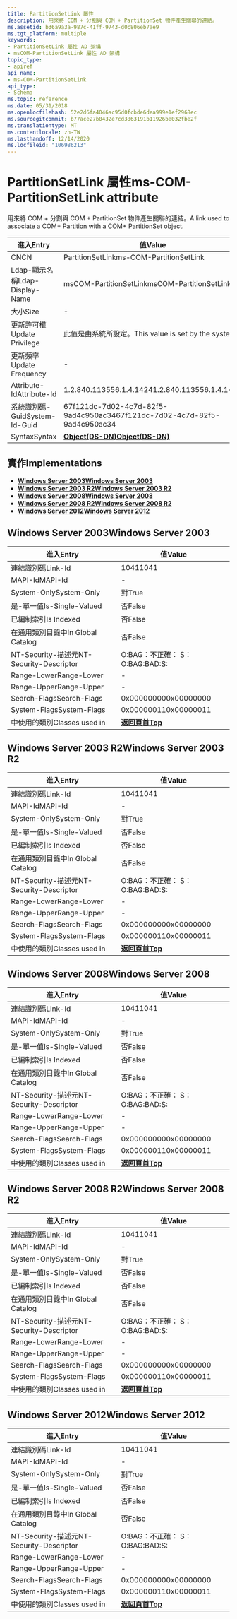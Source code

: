 ```yaml
---
title: PartitionSetLink 屬性
description: 用來將 COM + 分割與 COM + PartitionSet 物件產生關聯的連結。
ms.assetid: b36a9a3a-987c-41ff-9743-d0c806eb7ae9
ms.tgt_platform: multiple
keywords:
- PartitionSetLink 屬性 AD 架構
- msCOM-PartitionSetLink 屬性 AD 架構
topic_type:
- apiref
api_name:
- ms-COM-PartitionSetLink
api_type:
- Schema
ms.topic: reference
ms.date: 05/31/2018
ms.openlocfilehash: 52e2d6fa4046ac95d0fcbde6dea999e1ef2968ec
ms.sourcegitcommit: b77ace27b0432e7cd3863191b11926be032fbe2f
ms.translationtype: MT
ms.contentlocale: zh-TW
ms.lasthandoff: 12/14/2020
ms.locfileid: "106986213"
---
```

# <a name="ms-com-partitionsetlink-attribute"></a><span data-ttu-id="53fad-105">PartitionSetLink 屬性</span><span class="sxs-lookup"><span data-stu-id="53fad-105">ms-COM-PartitionSetLink attribute</span></span>

<span data-ttu-id="53fad-106">用來將 COM + 分割與 COM + PartitionSet 物件產生關聯的連結。</span><span class="sxs-lookup"><span data-stu-id="53fad-106">A link used to associate a COM+ Partition with a COM+ PartitionSet object.</span></span>



| <span data-ttu-id="53fad-107">進入</span><span class="sxs-lookup"><span data-stu-id="53fad-107">Entry</span></span> | <span data-ttu-id="53fad-108">值</span><span class="sxs-lookup"><span data-stu-id="53fad-108">Value</span></span> |
|-------------------|-----------------------------------------|
| <span data-ttu-id="53fad-109">CN</span><span class="sxs-lookup"><span data-stu-id="53fad-109">CN</span></span>                | <span data-ttu-id="53fad-110">PartitionSetLink</span><span class="sxs-lookup"><span data-stu-id="53fad-110">ms-COM-PartitionSetLink</span></span>                 |
| <span data-ttu-id="53fad-111">Ldap-顯示名稱</span><span class="sxs-lookup"><span data-stu-id="53fad-111">Ldap-Display-Name</span></span> | <span data-ttu-id="53fad-112">msCOM-PartitionSetLink</span><span class="sxs-lookup"><span data-stu-id="53fad-112">msCOM-PartitionSetLink</span></span>                  |
| <span data-ttu-id="53fad-113">大小</span><span class="sxs-lookup"><span data-stu-id="53fad-113">Size</span></span>              | \-                                      |
| <span data-ttu-id="53fad-114">更新許可權</span><span class="sxs-lookup"><span data-stu-id="53fad-114">Update Privilege</span></span>  | <span data-ttu-id="53fad-115">此值是由系統所設定。</span><span class="sxs-lookup"><span data-stu-id="53fad-115">This value is set by the system.</span></span>        |
| <span data-ttu-id="53fad-116">更新頻率</span><span class="sxs-lookup"><span data-stu-id="53fad-116">Update Frequency</span></span>  | \-                                      |
| <span data-ttu-id="53fad-117">Attribute-Id</span><span class="sxs-lookup"><span data-stu-id="53fad-117">Attribute-Id</span></span>      | <span data-ttu-id="53fad-118">1.2.840.113556.1.4.1424</span><span class="sxs-lookup"><span data-stu-id="53fad-118">1.2.840.113556.1.4.1424</span></span>                 |
| <span data-ttu-id="53fad-119">系統識別碼-Guid</span><span class="sxs-lookup"><span data-stu-id="53fad-119">System-Id-Guid</span></span>    | <span data-ttu-id="53fad-120">67f121dc-7d02-4c7d-82f5-9ad4c950ac34</span><span class="sxs-lookup"><span data-stu-id="53fad-120">67f121dc-7d02-4c7d-82f5-9ad4c950ac34</span></span>    |
| <span data-ttu-id="53fad-121">Syntax</span><span class="sxs-lookup"><span data-stu-id="53fad-121">Syntax</span></span>            | [<span data-ttu-id="53fad-122">**Object(DS-DN)**</span><span class="sxs-lookup"><span data-stu-id="53fad-122">**Object(DS-DN)**</span></span>](s-object-ds-dn.md) |



## <a name="implementations"></a><span data-ttu-id="53fad-123">實作</span><span class="sxs-lookup"><span data-stu-id="53fad-123">Implementations</span></span>

-   [<span data-ttu-id="53fad-124">**Windows Server 2003**</span><span class="sxs-lookup"><span data-stu-id="53fad-124">**Windows Server 2003**</span></span>](#windows-server-2003)
-   [<span data-ttu-id="53fad-125">**Windows Server 2003 R2**</span><span class="sxs-lookup"><span data-stu-id="53fad-125">**Windows Server 2003 R2**</span></span>](#windows-server-2003-r2)
-   [<span data-ttu-id="53fad-126">**Windows Server 2008**</span><span class="sxs-lookup"><span data-stu-id="53fad-126">**Windows Server 2008**</span></span>](#windows-server-2008)
-   [<span data-ttu-id="53fad-127">**Windows Server 2008 R2**</span><span class="sxs-lookup"><span data-stu-id="53fad-127">**Windows Server 2008 R2**</span></span>](#windows-server-2008-r2)
-   [<span data-ttu-id="53fad-128">**Windows Server 2012**</span><span class="sxs-lookup"><span data-stu-id="53fad-128">**Windows Server 2012**</span></span>](#windows-server-2012)

## <a name="windows-server-2003"></a><span data-ttu-id="53fad-129">Windows Server 2003</span><span class="sxs-lookup"><span data-stu-id="53fad-129">Windows Server 2003</span></span>



| <span data-ttu-id="53fad-130">進入</span><span class="sxs-lookup"><span data-stu-id="53fad-130">Entry</span></span> | <span data-ttu-id="53fad-131">值</span><span class="sxs-lookup"><span data-stu-id="53fad-131">Value</span></span> |
|------------------------|---------------------------------|
| <span data-ttu-id="53fad-132">連結識別碼</span><span class="sxs-lookup"><span data-stu-id="53fad-132">Link-Id</span></span>                | <span data-ttu-id="53fad-133">1041</span><span class="sxs-lookup"><span data-stu-id="53fad-133">1041</span></span>                            |
| <span data-ttu-id="53fad-134">MAPI-Id</span><span class="sxs-lookup"><span data-stu-id="53fad-134">MAPI-Id</span></span>                | \-                              |
| <span data-ttu-id="53fad-135">System-Only</span><span class="sxs-lookup"><span data-stu-id="53fad-135">System-Only</span></span>            | <span data-ttu-id="53fad-136">對</span><span class="sxs-lookup"><span data-stu-id="53fad-136">True</span></span>                            |
| <span data-ttu-id="53fad-137">是-單一值</span><span class="sxs-lookup"><span data-stu-id="53fad-137">Is-Single-Valued</span></span>       | <span data-ttu-id="53fad-138">否</span><span class="sxs-lookup"><span data-stu-id="53fad-138">False</span></span>                           |
| <span data-ttu-id="53fad-139">已編制索引</span><span class="sxs-lookup"><span data-stu-id="53fad-139">Is Indexed</span></span>             | <span data-ttu-id="53fad-140">否</span><span class="sxs-lookup"><span data-stu-id="53fad-140">False</span></span>                           |
| <span data-ttu-id="53fad-141">在通用類別目錄中</span><span class="sxs-lookup"><span data-stu-id="53fad-141">In Global Catalog</span></span>      | <span data-ttu-id="53fad-142">否</span><span class="sxs-lookup"><span data-stu-id="53fad-142">False</span></span>                           |
| <span data-ttu-id="53fad-143">NT-Security-描述元</span><span class="sxs-lookup"><span data-stu-id="53fad-143">NT-Security-Descriptor</span></span> | <span data-ttu-id="53fad-144">O:BAG：不正確： S：</span><span class="sxs-lookup"><span data-stu-id="53fad-144">O:BAG:BAD:S:</span></span>                    |
| <span data-ttu-id="53fad-145">Range-Lower</span><span class="sxs-lookup"><span data-stu-id="53fad-145">Range-Lower</span></span>            | \-                              |
| <span data-ttu-id="53fad-146">Range-Upper</span><span class="sxs-lookup"><span data-stu-id="53fad-146">Range-Upper</span></span>            | \-                              |
| <span data-ttu-id="53fad-147">Search-Flags</span><span class="sxs-lookup"><span data-stu-id="53fad-147">Search-Flags</span></span>           | <span data-ttu-id="53fad-148">0x00000000</span><span class="sxs-lookup"><span data-stu-id="53fad-148">0x00000000</span></span>                      |
| <span data-ttu-id="53fad-149">System-Flags</span><span class="sxs-lookup"><span data-stu-id="53fad-149">System-Flags</span></span>           | <span data-ttu-id="53fad-150">0x00000011</span><span class="sxs-lookup"><span data-stu-id="53fad-150">0x00000011</span></span>                      |
| <span data-ttu-id="53fad-151">中使用的類別</span><span class="sxs-lookup"><span data-stu-id="53fad-151">Classes used in</span></span>        | [<span data-ttu-id="53fad-152">**返回頁首**</span><span class="sxs-lookup"><span data-stu-id="53fad-152">**Top**</span></span>](c-top.md)<br/> |



## <a name="windows-server-2003-r2"></a><span data-ttu-id="53fad-153">Windows Server 2003 R2</span><span class="sxs-lookup"><span data-stu-id="53fad-153">Windows Server 2003 R2</span></span>



| <span data-ttu-id="53fad-154">進入</span><span class="sxs-lookup"><span data-stu-id="53fad-154">Entry</span></span> | <span data-ttu-id="53fad-155">值</span><span class="sxs-lookup"><span data-stu-id="53fad-155">Value</span></span> |
|------------------------|---------------------------------|
| <span data-ttu-id="53fad-156">連結識別碼</span><span class="sxs-lookup"><span data-stu-id="53fad-156">Link-Id</span></span>                | <span data-ttu-id="53fad-157">1041</span><span class="sxs-lookup"><span data-stu-id="53fad-157">1041</span></span>                            |
| <span data-ttu-id="53fad-158">MAPI-Id</span><span class="sxs-lookup"><span data-stu-id="53fad-158">MAPI-Id</span></span>                | \-                              |
| <span data-ttu-id="53fad-159">System-Only</span><span class="sxs-lookup"><span data-stu-id="53fad-159">System-Only</span></span>            | <span data-ttu-id="53fad-160">對</span><span class="sxs-lookup"><span data-stu-id="53fad-160">True</span></span>                            |
| <span data-ttu-id="53fad-161">是-單一值</span><span class="sxs-lookup"><span data-stu-id="53fad-161">Is-Single-Valued</span></span>       | <span data-ttu-id="53fad-162">否</span><span class="sxs-lookup"><span data-stu-id="53fad-162">False</span></span>                           |
| <span data-ttu-id="53fad-163">已編制索引</span><span class="sxs-lookup"><span data-stu-id="53fad-163">Is Indexed</span></span>             | <span data-ttu-id="53fad-164">否</span><span class="sxs-lookup"><span data-stu-id="53fad-164">False</span></span>                           |
| <span data-ttu-id="53fad-165">在通用類別目錄中</span><span class="sxs-lookup"><span data-stu-id="53fad-165">In Global Catalog</span></span>      | <span data-ttu-id="53fad-166">否</span><span class="sxs-lookup"><span data-stu-id="53fad-166">False</span></span>                           |
| <span data-ttu-id="53fad-167">NT-Security-描述元</span><span class="sxs-lookup"><span data-stu-id="53fad-167">NT-Security-Descriptor</span></span> | <span data-ttu-id="53fad-168">O:BAG：不正確： S：</span><span class="sxs-lookup"><span data-stu-id="53fad-168">O:BAG:BAD:S:</span></span>                    |
| <span data-ttu-id="53fad-169">Range-Lower</span><span class="sxs-lookup"><span data-stu-id="53fad-169">Range-Lower</span></span>            | \-                              |
| <span data-ttu-id="53fad-170">Range-Upper</span><span class="sxs-lookup"><span data-stu-id="53fad-170">Range-Upper</span></span>            | \-                              |
| <span data-ttu-id="53fad-171">Search-Flags</span><span class="sxs-lookup"><span data-stu-id="53fad-171">Search-Flags</span></span>           | <span data-ttu-id="53fad-172">0x00000000</span><span class="sxs-lookup"><span data-stu-id="53fad-172">0x00000000</span></span>                      |
| <span data-ttu-id="53fad-173">System-Flags</span><span class="sxs-lookup"><span data-stu-id="53fad-173">System-Flags</span></span>           | <span data-ttu-id="53fad-174">0x00000011</span><span class="sxs-lookup"><span data-stu-id="53fad-174">0x00000011</span></span>                      |
| <span data-ttu-id="53fad-175">中使用的類別</span><span class="sxs-lookup"><span data-stu-id="53fad-175">Classes used in</span></span>        | [<span data-ttu-id="53fad-176">**返回頁首**</span><span class="sxs-lookup"><span data-stu-id="53fad-176">**Top**</span></span>](c-top.md)<br/> |



## <a name="windows-server-2008"></a><span data-ttu-id="53fad-177">Windows Server 2008</span><span class="sxs-lookup"><span data-stu-id="53fad-177">Windows Server 2008</span></span>



| <span data-ttu-id="53fad-178">進入</span><span class="sxs-lookup"><span data-stu-id="53fad-178">Entry</span></span> | <span data-ttu-id="53fad-179">值</span><span class="sxs-lookup"><span data-stu-id="53fad-179">Value</span></span> |
|------------------------|---------------------------------|
| <span data-ttu-id="53fad-180">連結識別碼</span><span class="sxs-lookup"><span data-stu-id="53fad-180">Link-Id</span></span>                | <span data-ttu-id="53fad-181">1041</span><span class="sxs-lookup"><span data-stu-id="53fad-181">1041</span></span>                            |
| <span data-ttu-id="53fad-182">MAPI-Id</span><span class="sxs-lookup"><span data-stu-id="53fad-182">MAPI-Id</span></span>                | \-                              |
| <span data-ttu-id="53fad-183">System-Only</span><span class="sxs-lookup"><span data-stu-id="53fad-183">System-Only</span></span>            | <span data-ttu-id="53fad-184">對</span><span class="sxs-lookup"><span data-stu-id="53fad-184">True</span></span>                            |
| <span data-ttu-id="53fad-185">是-單一值</span><span class="sxs-lookup"><span data-stu-id="53fad-185">Is-Single-Valued</span></span>       | <span data-ttu-id="53fad-186">否</span><span class="sxs-lookup"><span data-stu-id="53fad-186">False</span></span>                           |
| <span data-ttu-id="53fad-187">已編制索引</span><span class="sxs-lookup"><span data-stu-id="53fad-187">Is Indexed</span></span>             | <span data-ttu-id="53fad-188">否</span><span class="sxs-lookup"><span data-stu-id="53fad-188">False</span></span>                           |
| <span data-ttu-id="53fad-189">在通用類別目錄中</span><span class="sxs-lookup"><span data-stu-id="53fad-189">In Global Catalog</span></span>      | <span data-ttu-id="53fad-190">否</span><span class="sxs-lookup"><span data-stu-id="53fad-190">False</span></span>                           |
| <span data-ttu-id="53fad-191">NT-Security-描述元</span><span class="sxs-lookup"><span data-stu-id="53fad-191">NT-Security-Descriptor</span></span> | <span data-ttu-id="53fad-192">O:BAG：不正確： S：</span><span class="sxs-lookup"><span data-stu-id="53fad-192">O:BAG:BAD:S:</span></span>                    |
| <span data-ttu-id="53fad-193">Range-Lower</span><span class="sxs-lookup"><span data-stu-id="53fad-193">Range-Lower</span></span>            | \-                              |
| <span data-ttu-id="53fad-194">Range-Upper</span><span class="sxs-lookup"><span data-stu-id="53fad-194">Range-Upper</span></span>            | \-                              |
| <span data-ttu-id="53fad-195">Search-Flags</span><span class="sxs-lookup"><span data-stu-id="53fad-195">Search-Flags</span></span>           | <span data-ttu-id="53fad-196">0x00000000</span><span class="sxs-lookup"><span data-stu-id="53fad-196">0x00000000</span></span>                      |
| <span data-ttu-id="53fad-197">System-Flags</span><span class="sxs-lookup"><span data-stu-id="53fad-197">System-Flags</span></span>           | <span data-ttu-id="53fad-198">0x00000011</span><span class="sxs-lookup"><span data-stu-id="53fad-198">0x00000011</span></span>                      |
| <span data-ttu-id="53fad-199">中使用的類別</span><span class="sxs-lookup"><span data-stu-id="53fad-199">Classes used in</span></span>        | [<span data-ttu-id="53fad-200">**返回頁首**</span><span class="sxs-lookup"><span data-stu-id="53fad-200">**Top**</span></span>](c-top.md)<br/> |



## <a name="windows-server-2008-r2"></a><span data-ttu-id="53fad-201">Windows Server 2008 R2</span><span class="sxs-lookup"><span data-stu-id="53fad-201">Windows Server 2008 R2</span></span>



| <span data-ttu-id="53fad-202">進入</span><span class="sxs-lookup"><span data-stu-id="53fad-202">Entry</span></span> | <span data-ttu-id="53fad-203">值</span><span class="sxs-lookup"><span data-stu-id="53fad-203">Value</span></span> |
|------------------------|---------------------------------|
| <span data-ttu-id="53fad-204">連結識別碼</span><span class="sxs-lookup"><span data-stu-id="53fad-204">Link-Id</span></span>                | <span data-ttu-id="53fad-205">1041</span><span class="sxs-lookup"><span data-stu-id="53fad-205">1041</span></span>                            |
| <span data-ttu-id="53fad-206">MAPI-Id</span><span class="sxs-lookup"><span data-stu-id="53fad-206">MAPI-Id</span></span>                | \-                              |
| <span data-ttu-id="53fad-207">System-Only</span><span class="sxs-lookup"><span data-stu-id="53fad-207">System-Only</span></span>            | <span data-ttu-id="53fad-208">對</span><span class="sxs-lookup"><span data-stu-id="53fad-208">True</span></span>                            |
| <span data-ttu-id="53fad-209">是-單一值</span><span class="sxs-lookup"><span data-stu-id="53fad-209">Is-Single-Valued</span></span>       | <span data-ttu-id="53fad-210">否</span><span class="sxs-lookup"><span data-stu-id="53fad-210">False</span></span>                           |
| <span data-ttu-id="53fad-211">已編制索引</span><span class="sxs-lookup"><span data-stu-id="53fad-211">Is Indexed</span></span>             | <span data-ttu-id="53fad-212">否</span><span class="sxs-lookup"><span data-stu-id="53fad-212">False</span></span>                           |
| <span data-ttu-id="53fad-213">在通用類別目錄中</span><span class="sxs-lookup"><span data-stu-id="53fad-213">In Global Catalog</span></span>      | <span data-ttu-id="53fad-214">否</span><span class="sxs-lookup"><span data-stu-id="53fad-214">False</span></span>                           |
| <span data-ttu-id="53fad-215">NT-Security-描述元</span><span class="sxs-lookup"><span data-stu-id="53fad-215">NT-Security-Descriptor</span></span> | <span data-ttu-id="53fad-216">O:BAG：不正確： S：</span><span class="sxs-lookup"><span data-stu-id="53fad-216">O:BAG:BAD:S:</span></span>                    |
| <span data-ttu-id="53fad-217">Range-Lower</span><span class="sxs-lookup"><span data-stu-id="53fad-217">Range-Lower</span></span>            | \-                              |
| <span data-ttu-id="53fad-218">Range-Upper</span><span class="sxs-lookup"><span data-stu-id="53fad-218">Range-Upper</span></span>            | \-                              |
| <span data-ttu-id="53fad-219">Search-Flags</span><span class="sxs-lookup"><span data-stu-id="53fad-219">Search-Flags</span></span>           | <span data-ttu-id="53fad-220">0x00000000</span><span class="sxs-lookup"><span data-stu-id="53fad-220">0x00000000</span></span>                      |
| <span data-ttu-id="53fad-221">System-Flags</span><span class="sxs-lookup"><span data-stu-id="53fad-221">System-Flags</span></span>           | <span data-ttu-id="53fad-222">0x00000011</span><span class="sxs-lookup"><span data-stu-id="53fad-222">0x00000011</span></span>                      |
| <span data-ttu-id="53fad-223">中使用的類別</span><span class="sxs-lookup"><span data-stu-id="53fad-223">Classes used in</span></span>        | [<span data-ttu-id="53fad-224">**返回頁首**</span><span class="sxs-lookup"><span data-stu-id="53fad-224">**Top**</span></span>](c-top.md)<br/> |



## <a name="windows-server-2012"></a><span data-ttu-id="53fad-225">Windows Server 2012</span><span class="sxs-lookup"><span data-stu-id="53fad-225">Windows Server 2012</span></span>



| <span data-ttu-id="53fad-226">進入</span><span class="sxs-lookup"><span data-stu-id="53fad-226">Entry</span></span> | <span data-ttu-id="53fad-227">值</span><span class="sxs-lookup"><span data-stu-id="53fad-227">Value</span></span> |
|------------------------|---------------------------------|
| <span data-ttu-id="53fad-228">連結識別碼</span><span class="sxs-lookup"><span data-stu-id="53fad-228">Link-Id</span></span>                | <span data-ttu-id="53fad-229">1041</span><span class="sxs-lookup"><span data-stu-id="53fad-229">1041</span></span>                            |
| <span data-ttu-id="53fad-230">MAPI-Id</span><span class="sxs-lookup"><span data-stu-id="53fad-230">MAPI-Id</span></span>                | \-                              |
| <span data-ttu-id="53fad-231">System-Only</span><span class="sxs-lookup"><span data-stu-id="53fad-231">System-Only</span></span>            | <span data-ttu-id="53fad-232">對</span><span class="sxs-lookup"><span data-stu-id="53fad-232">True</span></span>                            |
| <span data-ttu-id="53fad-233">是-單一值</span><span class="sxs-lookup"><span data-stu-id="53fad-233">Is-Single-Valued</span></span>       | <span data-ttu-id="53fad-234">否</span><span class="sxs-lookup"><span data-stu-id="53fad-234">False</span></span>                           |
| <span data-ttu-id="53fad-235">已編制索引</span><span class="sxs-lookup"><span data-stu-id="53fad-235">Is Indexed</span></span>             | <span data-ttu-id="53fad-236">否</span><span class="sxs-lookup"><span data-stu-id="53fad-236">False</span></span>                           |
| <span data-ttu-id="53fad-237">在通用類別目錄中</span><span class="sxs-lookup"><span data-stu-id="53fad-237">In Global Catalog</span></span>      | <span data-ttu-id="53fad-238">否</span><span class="sxs-lookup"><span data-stu-id="53fad-238">False</span></span>                           |
| <span data-ttu-id="53fad-239">NT-Security-描述元</span><span class="sxs-lookup"><span data-stu-id="53fad-239">NT-Security-Descriptor</span></span> | <span data-ttu-id="53fad-240">O:BAG：不正確： S：</span><span class="sxs-lookup"><span data-stu-id="53fad-240">O:BAG:BAD:S:</span></span>                    |
| <span data-ttu-id="53fad-241">Range-Lower</span><span class="sxs-lookup"><span data-stu-id="53fad-241">Range-Lower</span></span>            | \-                              |
| <span data-ttu-id="53fad-242">Range-Upper</span><span class="sxs-lookup"><span data-stu-id="53fad-242">Range-Upper</span></span>            | \-                              |
| <span data-ttu-id="53fad-243">Search-Flags</span><span class="sxs-lookup"><span data-stu-id="53fad-243">Search-Flags</span></span>           | <span data-ttu-id="53fad-244">0x00000000</span><span class="sxs-lookup"><span data-stu-id="53fad-244">0x00000000</span></span>                      |
| <span data-ttu-id="53fad-245">System-Flags</span><span class="sxs-lookup"><span data-stu-id="53fad-245">System-Flags</span></span>           | <span data-ttu-id="53fad-246">0x00000011</span><span class="sxs-lookup"><span data-stu-id="53fad-246">0x00000011</span></span>                      |
| <span data-ttu-id="53fad-247">中使用的類別</span><span class="sxs-lookup"><span data-stu-id="53fad-247">Classes used in</span></span>        | [<span data-ttu-id="53fad-248">**返回頁首**</span><span class="sxs-lookup"><span data-stu-id="53fad-248">**Top**</span></span>](c-top.md)<br/> |



 

 





